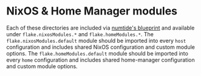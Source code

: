 # NixOS & Home Manager modules

Each of these directories are included via
[numtide's blueprint](https://numtide.github.io/blueprint/main/getting-started/folder_structure/)
and available under `flake.nixosModules.*` and `flake.homeModules.*`. The
`flake.nixosModules.default` module should be imported into every `host`
configuration and includes shared NixOS configuration and custom module options.
The `flake.homeModules.default` module should be imported into every `home`
configuration and includes shared home-manager configuration and custom module
options.
